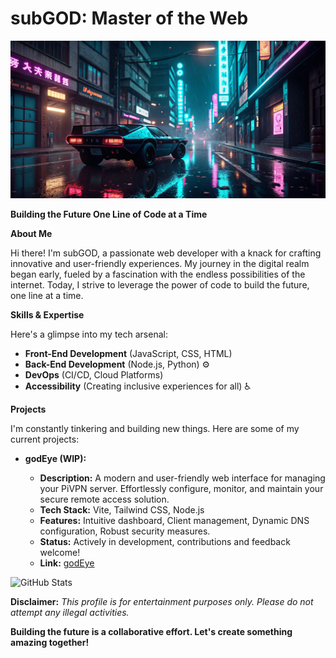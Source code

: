 # subGOD: Master of the Web 

![Cyberpunk Cityscape](cyberpunkheader.png)  

**Building the Future One Line of Code at a Time**

**About Me**

 Hi there! I'm subGOD, a passionate web developer with a knack for crafting innovative and user-friendly experiences. My journey in the digital realm began early, fueled by a fascination with the endless possibilities of the internet.  Today, I strive to leverage the power of code to build the future, one line at a time.

**Skills & Expertise**

Here's a glimpse into my tech arsenal:

* **Front-End Development** (JavaScript, CSS, HTML)  ️
* **Back-End Development** (Node.js, Python)  ⚙️
* **DevOps** (CI/CD, Cloud Platforms) ️
* **Accessibility** (Creating inclusive experiences for all)  ♿

**Projects** 

I'm constantly tinkering and building new things. Here are some of my current projects:

* **godEye (WIP):**

    * **Description:** A modern and user-friendly web interface for managing your PiVPN server. Effortlessly configure, monitor, and maintain your secure remote access solution.
    * **Tech Stack:** Vite, Tailwind CSS, Node.js
    * **Features:** Intuitive dashboard, Client management, Dynamic DNS configuration, Robust security measures.
    * **Status:** Actively in development, contributions and feedback welcome!
    * **Link:** [godEye](https://github.com/subGOD/godEye)

![GitHub Stats](https://github-readme-stats.vercel.app/api?username=subgod&theme=default&show_icons=true&hide_border=true&count_private=true)

**Disclaimer:**
*This profile is for entertainment purposes only. Please do not attempt any illegal activities.*

**Building the future is a collaborative effort. Let's create something amazing together!**

